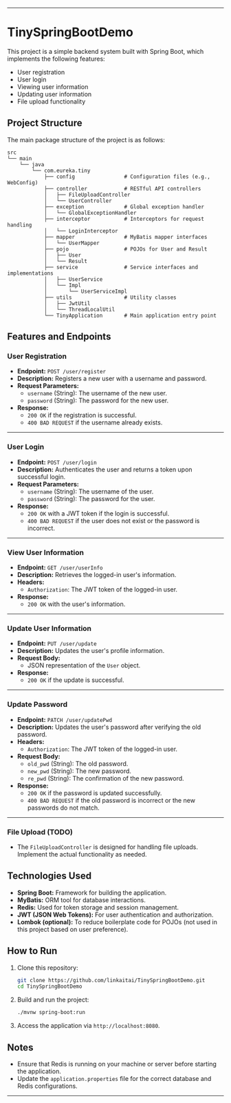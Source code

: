

---

# TinySpringBootDemo

This project is a simple backend system built with Spring Boot, which implements the following features:

- User registration
- User login
- Viewing user information
- Updating user information
- File upload functionality

## Project Structure

The main package structure of the project is as follows:

```
src
└── main
    └── java
        └── com.eureka.tiny
            ├── config                # Configuration files (e.g., WebConfig)
            ├── controller            # RESTful API controllers
            │   ├── FileUploadController
            │   └── UserController
            ├── exception             # Global exception handler
            │   └── GlobalExceptionHandler
            ├── interceptor           # Interceptors for request handling
            │   └── LoginInterceptor
            ├── mapper                # MyBatis mapper interfaces
            │   └── UserMapper
            ├── pojo                  # POJOs for User and Result
            │   ├── User
            │   └── Result
            ├── service               # Service interfaces and implementations
            │   ├── UserService
            │   └── Impl
            │       └── UserServiceImpl
            ├── utils                 # Utility classes
            │   ├── JwtUtil
            │   └── ThreadLocalUtil
            └── TinyApplication       # Main application entry point
```

## Features and Endpoints

### User Registration

- **Endpoint:** `POST /user/register`
- **Description:** Registers a new user with a username and password.
- **Request Parameters:**
  - `username` (String): The username of the new user.
  - `password` (String): The password for the new user.
- **Response:** 
  - `200 OK` if the registration is successful.
  - `400 BAD REQUEST` if the username already exists.

---

### User Login

- **Endpoint:** `POST /user/login`
- **Description:** Authenticates the user and returns a token upon successful login.
- **Request Parameters:**
  - `username` (String): The username of the user.
  - `password` (String): The password for the user.
- **Response:** 
  - `200 OK` with a JWT token if the login is successful.
  - `400 BAD REQUEST` if the user does not exist or the password is incorrect.

---

### View User Information

- **Endpoint:** `GET /user/userInfo`
- **Description:** Retrieves the logged-in user's information.
- **Headers:** 
  - `Authorization`: The JWT token of the logged-in user.
- **Response:** 
  - `200 OK` with the user's information.

---

### Update User Information

- **Endpoint:** `PUT /user/update`
- **Description:** Updates the user's profile information.
- **Request Body:**
  - JSON representation of the `User` object.
- **Response:** 
  - `200 OK` if the update is successful.

---

### Update Password

- **Endpoint:** `PATCH /user/updatePwd`
- **Description:** Updates the user's password after verifying the old password.
- **Headers:** 
  - `Authorization`: The JWT token of the logged-in user.
- **Request Body:**
  - `old_pwd` (String): The old password.
  - `new_pwd` (String): The new password.
  - `re_pwd` (String): The confirmation of the new password.
- **Response:** 
  - `200 OK` if the password is updated successfully.
  - `400 BAD REQUEST` if the old password is incorrect or the new passwords do not match.

---

### File Upload (TODO)

- The `FileUploadController` is designed for handling file uploads. Implement the actual functionality as needed.

## Technologies Used

- **Spring Boot:** Framework for building the application.
- **MyBatis:** ORM tool for database interactions.
- **Redis:** Used for token storage and session management.
- **JWT (JSON Web Tokens):** For user authentication and authorization.
- **Lombok (optional):** To reduce boilerplate code for POJOs (not used in this project based on user preference).

## How to Run

1. Clone this repository:
   ```bash
   git clone https://github.com/linkaitai/TinySpringBootDemo.git
   cd TinySpringBootDemo
   ```

2. Build and run the project:
   ```bash
   ./mvnw spring-boot:run
   ```

3. Access the application via `http://localhost:8080`.

## Notes

- Ensure that Redis is running on your machine or server before starting the application.
- Update the `application.properties` file for the correct database and Redis configurations.

---
